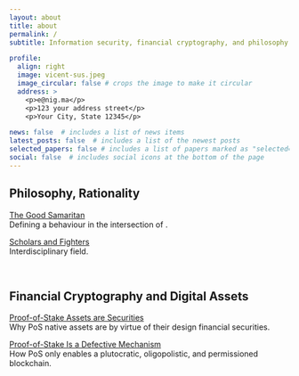 ```yaml
---
layout: about
title: about
permalink: /
subtitle: Information security, financial cryptography, and philosophy.  

profile:
  align: right
  image: vicent-sus.jpeg
  image_circular: false # crops the image to make it circular
  address: >
    <p>e@nig.ma</p>
    <p>123 your address street</p>
    <p>Your City, State 12345</p>

news: false  # includes a list of news items
latest_posts: false  # includes a list of the newest posts
selected_papers: false # includes a list of papers marked as "selected={true}"
social: false  # includes social icons at the bottom of the page
---
```


## Philosophy, Rationality

[The Good Samaritan](#)  
Defining a behaviour in the intersection of .

[Scholars and Fighters](#)  
Interdisciplinary field.

<br>

## Financial Cryptography and Digital Assets

[Proof-of-Stake Assets are Securities](#)  
Why PoS native assets are by virtue of their design financial securities.

[Proof-of-Stake Is a Defective Mechanism](#)  
How PoS only enables a plutocratic, oligopolistic, and permissioned blockchain.


<br>
